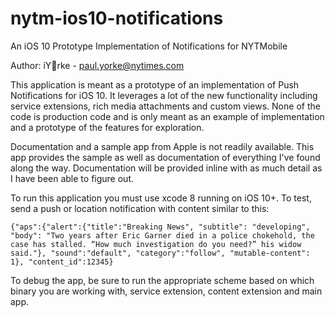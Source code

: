 # nytm-ios10-notifications
An iOS 10 Prototype Implementation of Notifications for NYTMobile

Author: iYrke - <paul.yorke@nytimes.com>

This application is meant as a prototype of an implementation of Push Notifications for iOS 10. It leverages a lot of the new functionality including service extensions, rich media attachments and custom views. None of the code is production code and is only meant as an example of implementation and a prototype of the features for exploration.

Documentation and a sample app from Apple is not readily available. This app provides the sample as well as documentation of everything I've found along the way. Documentation will be provided inline with as much detail as I have been able to figure out. 

To run this application you must use xcode 8 running on iOS 10+. To test, send a push or location notification with content similar to this:

```
{"aps":{"alert":{"title":"Breaking News", "subtitle": "developing", "body": "Two years after Eric Garner died in a police chokehold, the case has stalled. “How much investigation do you need?” his widow said."}, "sound":"default", "category":"follow", "mutable-content": 1}, "content_id":12345}
```

To debug the app, be sure to run the appropriate scheme based on which binary you are working with, service extension, content extension and main app. 
